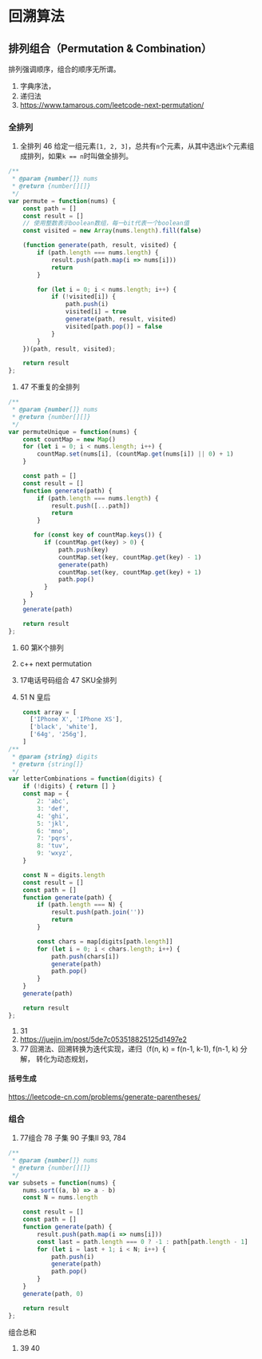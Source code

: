 # 回溯算法

## 排列组合（Permutation & Combination）

排列强调顺序，组合的顺序无所谓。

1. 字典序法，
1. 递归法
1. https://www.tamarous.com/leetcode-next-permutation/

### 全排列

1. 全排列 46
给定一组元素`[1, 2, 3]`，总共有`n`个元素，从其中选出`k`个元素组成排列，如果`k == n`时叫做全排列。

```js
/**
 * @param {number[]} nums
 * @return {number[][]}
 */
var permute = function(nums) {
    const path = []
    const result = []
    // 使用整数表示boolean数组，每一bit代表一个boolean值
    const visited = new Array(nums.length).fill(false)

    (function generate(path, result, visited) {
        if (path.length === nums.length) {
            result.push(path.map(i => nums[i]))
            return
        }

        for (let i = 0; i < nums.length; i++) {
            if (!visited[i]) {
                path.push(i)
                visited[i] = true
                generate(path, result, visited)
                visited[path.pop()] = false
            }
        }
    })(path, result, visited);

    return result
};

```

1. 47 不重复的全排列

```js
/**
 * @param {number[]} nums
 * @return {number[][]}
 */
var permuteUnique = function(nums) {
    const countMap = new Map()
    for (let i = 0; i < nums.length; i++) {
        countMap.set(nums[i], (countMap.get(nums[i]) || 0) + 1)
    }

    const path = []
    const result = []
    function generate(path) {
        if (path.length === nums.length) {
            result.push([...path])
            return
        }

       for (const key of countMap.keys()) {
          if (countMap.get(key) > 0) {
              path.push(key)
              countMap.set(key, countMap.get(key) - 1)
              generate(path)
              countMap.set(key, countMap.get(key) + 1)
              path.pop()
          }
      }
    }
    generate(path)

    return result
};
```

1. 60 第K个排列

1. c++ next permutation
1. 17电话号码组合 47 SKU全排列

1. 51 N 皇后

```js
    const array = [
      ['IPhone X', 'IPhone XS'],
      ['black', 'white'],
      ['64g', '256g'],
    ]
/**
 * @param {string} digits
 * @return {string[]}
 */
var letterCombinations = function(digits) {
    if (!digits) { return [] }
    const map = {
        2: 'abc',
        3: 'def',
        4: 'ghi',
        5: 'jkl',
        6: 'mno',
        7: 'pqrs',
        8: 'tuv',
        9: 'wxyz',
    }

    const N = digits.length
    const result = []
    const path = []
    function generate(path) {
        if (path.length === N) {
            result.push(path.join(''))
            return
        }

        const chars = map[digits[path.length]]
        for (let i = 0; i < chars.length; i++) {
            path.push(chars[i])
            generate(path)
            path.pop()
        }
    }
    generate(path)

    return result
};
```
1. 31
1. https://juejin.im/post/5de7c053518825125d1497e2
1. 77 回溯法、回溯转换为迭代实现，递归（f(n, k) = f(n-1, k-1), f(n-1, k) 分解， 转化为动态规划，

#### 括号生成

https://leetcode-cn.com/problems/generate-parentheses/


### 组合

1. 77组合 78 子集 90 子集II 93, 784

```js
/**
 * @param {number[]} nums
 * @return {number[][]}
 */
var subsets = function(nums) {
    nums.sort((a, b) => a - b)
    const N = nums.length

    const result = []
    const path = []
    function generate(path) {
        result.push(path.map(i => nums[i]))
        const last = path.length === 0 ? -1 : path[path.length - 1]
        for (let i = last + 1; i < N; i++) {
            path.push(i)
            generate(path)
            path.pop()
        }
    }
    generate(path, 0)

    return result
};
```

组合总和

1. 39 40
